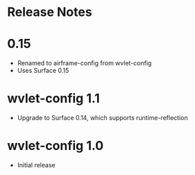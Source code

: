 Release Notes
===

# 0.15
- Renamed to airframe-config from wvlet-config
- Uses Surface 0.15

# wvlet-config 1.1
- Upgrade to Surface 0.14, which supports runtime-reflection

# wvlet-config 1.0
- Initial release
